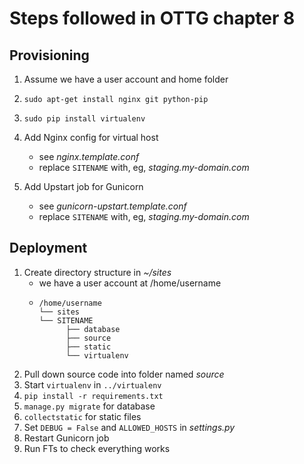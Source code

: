 # Steps followed in OTTG chapter 8

## Provisioning
1. Assume we have a user account and home folder
2. `sudo apt-get install nginx git python-pip`
3. `sudo pip install virtualenv`
4. Add Nginx config for virtual host

    * see *nginx.template.conf*
    * replace `SITENAME` with, eg, *staging.my-domain.com*

5. Add Upstart job for Gunicorn

    * see *gunicorn-upstart.template.conf*
    * replace `SITENAME` with, eg, *staging.my-domain.com*

## Deployment
1. Create directory structure in *~/sites*
    * we have a user account at /home/username
    * ```shell
      /home/username
      └── sites
      └── SITENAME
            ├── database
            ├── source
            ├── static
            └── virtualenv
        ```
2. Pull down source code into folder named *source*
3. Start `virtualenv` in `../virtualenv`
4. `pip install -r requirements.txt`
5. `manage.py migrate` for database
6. `collectstatic` for static files
7. Set `DEBUG = False` and `ALLOWED_HOSTS` in *settings.py*
8. Restart Gunicorn job
9. Run FTs to check everything works
